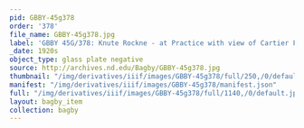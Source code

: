 ```yaml
---
pid: GBBY-45g378
order: '378'
file_name: GBBY-45g378.jpg
label: 'GBBY 45G/378: Knute Rockne - at Practice with view of Cartier Field - c1920s'
_date: 1920s
object_type: glass plate negative
source: http://archives.nd.edu/Bagby/GBBY-45g378.jpg
thumbnail: "/img/derivatives/iiif/images/GBBY-45g378/full/250,/0/default.jpg"
manifest: "/img/derivatives/iiif/images/GBBY-45g378/manifest.json"
full: "/img/derivatives/iiif/images/GBBY-45g378/full/1140,/0/default.jpg"
layout: bagby_item
collection: bagby
---
```


